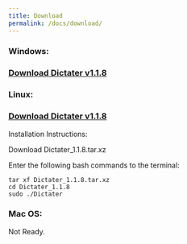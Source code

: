```yaml
---
title: Download
permalink: /docs/download/
---
```


### Windows:
### [Download Dictater v1.1.8](https://github.com/muhammeteminturgut/Dictater/releases/download/v1.1.8/DictaterSetup.exe)

### Linux:  
### [Download Dictater v1.1.8](https://github.com/muhammeteminturgut/Dictater/releases/download/v1.1.8/Dictater_1.1.8.tar.xz)
Installation Instructions:

Download Dictater_1.1.8.tar.xz

Enter the following bash commands to the terminal:
```
tar xf Dictater_1.1.8.tar.xz
cd Dictater_1.1.8
sudo ./Dictater
```
### Mac OS:
Not Ready.

<div class="fa-hover col-md-3 col-sm-4"><i class="fa fa-linux" aria-hidden="true"></i></div>
